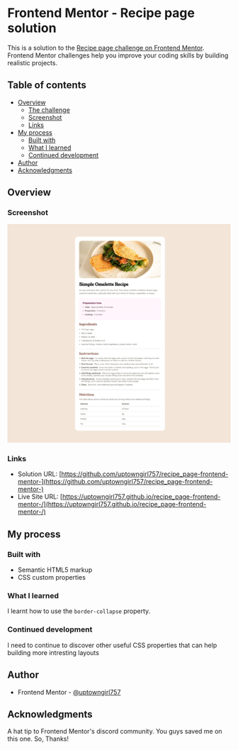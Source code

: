 # Frontend Mentor - Recipe page solution

This is a solution to the [Recipe page challenge on Frontend Mentor](https://www.frontendmentor.io/challenges/recipe-page-KiTsR8QQKm). Frontend Mentor challenges help you improve your coding skills by building realistic projects.

## Table of contents

- [Overview](#overview)
  - [The challenge](#the-challenge)
  - [Screenshot](#screenshot)
  - [Links](#links)
- [My process](#my-process)
  - [Built with](#built-with)
  - [What I learned](#what-i-learned)
  - [Continued development](#continued-development)
- [Author](#author)
- [Acknowledgments](#acknowledgments)

## Overview

### Screenshot

![](./assets/screenshot.jpeg)

### Links

- Solution URL: [https://github.com/uptowngirl757/recipe_page-frontend-mentor-](https://github.com/uptowngirl757/recipe_page-frontend-mentor-)
- Live Site URL: [https://uptowngirl757.github.io/recipe_page-frontend-mentor-/](https://uptowngirl757.github.io/recipe_page-frontend-mentor-/)

## My process

### Built with

- Semantic HTML5 markup
- CSS custom properties

### What I learned

I learnt how to use the `border-collapse` property.

### Continued development

I need to continue to discover other useful CSS properties that can help building more intresting layouts

## Author

- Frontend Mentor - [@uptowngirl757](https://www.frontendmentor.io/profile/uptowngirl757)

## Acknowledgments

A hat tip to Frontend Mentor's discord community. You guys saved me on this one. So, Thanks!
